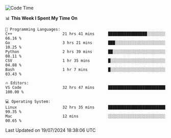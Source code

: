 
<!--START_SECTION:waka-->
![Code Time](http://img.shields.io/badge/Code%20Time-2%2C250%20hrs%2012%20mins-blue)

📊 **This Week I Spent My Time On** 

```text
💬 Programming Languages: 
C++                      21 hrs 41 mins      █████████████████░░░░░░░░   66.16 % 
Go                       3 hrs 21 mins       ███░░░░░░░░░░░░░░░░░░░░░░   10.25 % 
Python                   2 hrs 39 mins       ██░░░░░░░░░░░░░░░░░░░░░░░   08.11 % 
CSV                      1 hr 35 mins        █░░░░░░░░░░░░░░░░░░░░░░░░   04.88 % 
Bash                     1 hr 7 mins         █░░░░░░░░░░░░░░░░░░░░░░░░   03.43 % 

🔥 Editors: 
VS Code                  32 hrs 47 mins      █████████████████████████   100.00 % 

💻 Operating System: 
Linux                    32 hrs 35 mins      █████████████████████████   99.35 % 
Mac                      12 mins             ░░░░░░░░░░░░░░░░░░░░░░░░░   00.65 % 
```


 Last Updated on 19/07/2024 18:38:06 UTC
<!--END_SECTION:waka-->

